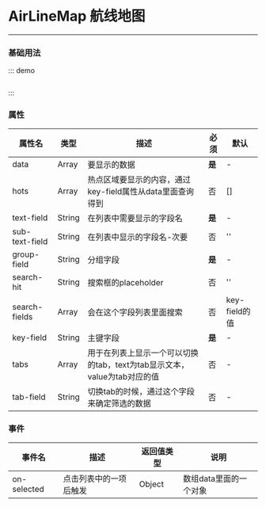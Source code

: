 # AirLineMap 航线地图
----


### 基础用法

<div class="demo-block">
  <air-line-map />
</div>
<script>
  import {airPort} from '../../lib/res'
  export default {
    data () {
      return {
        data: airPort,
        searchFields: ['itatCode','airportnameEN'],
        hots: ['WAW', 'LAX', 'GRU', 'SCL', 'TYO', 'SHA', 'CAN'],
        tabs: [{text: '国内', value: 'CN'}, {text: '国际', value: '!CN'}]
      }
    },
    methods: {
      selected(item){
       console.log(item)
      }
    }
  }
</script>

::: demo
```html

```
:::

### 属性
|属性名|类型|描述|必须|默认|
|----|----|-------------|----|--------|
|data|Array|要显示的数据|**是**|-|
|hots|Array|热点区域要显示的内容，通过key-field属性从data里面查询得到|否|[]|
|text-field|String|在列表中需要显示的字段名|**是**|-|
|sub-text-field|String|在列表中显示的字段名-次要|否|''|
|group-field|String|分组字段|**是**|-|
|search-hit|String|搜索框的placeholder|否|''|
|search-fields|Array|会在这个字段列表里面搜索|否|key-field的值|
|key-field|String|主键字段|**是**|-|
|tabs|Array|用于在列表上显示一个可以切换的tab，text为tab显示文本，value为tab对应的值|否|-|
|tab-field|String|切换tab的时候，通过这个字段来确定筛选的数据|否|-|

### 事件
|事件名|描述|返回值类型|说明|
|----|----|-------------|---|
|on-selected|点击列表中的一项后触发|Object|数组data里面的一个对象|
